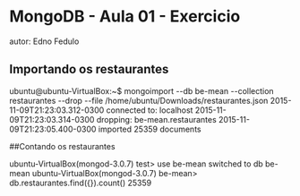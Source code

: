 # MongoDB - Aula 01 - Exercicio
autor: Edno Fedulo

## Importando os restaurantes

ubuntu@ubuntu-VirtualBox:~$ mongoimport --db be-mean --collection restaurantes --drop --file /home/ubuntu/Downloads/restaurantes.json
2015-11-09T21:23:03.312-0300	connected to: localhost
2015-11-09T21:23:03.314-0300	dropping: be-mean.restaurantes
2015-11-09T21:23:05.400-0300	imported 25359 documents

##Contando os restaurantes

ubuntu-VirtualBox(mongod-3.0.7) test> use be-mean
switched to db be-mean
ubuntu-VirtualBox(mongod-3.0.7) be-mean> db.restaurantes.find({}).count()
25359


